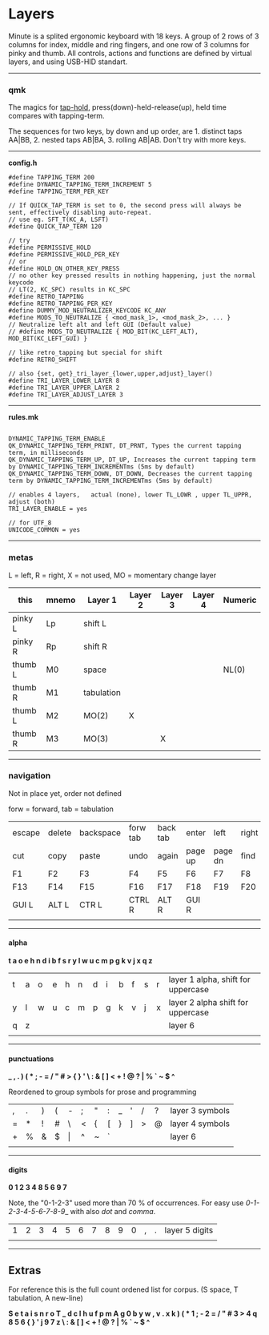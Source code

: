 # Layers #

Minute is a splited ergonomic keyboard with 18 keys.
A group of 2 rows of 3 columns for index, middle and ring fingers, and one row of 3 columns for pinky and thumb. 
All controls, actions and functions are defined by virtual layers, and using USB-HID standart. 

---
### qmk

The magics for [tap-hold](https://docs.qmk.fm/tap_hold), press(down)-held-release(up), held time compares with tapping-term.

 The sequences for two keys, by down and up order, are 1. distinct taps AA|BB, 2. nested taps AB|BA, 3. rolling AB|AB. Don't try with more keys.

---
**config.h**
```
#define TAPPING_TERM 200
#define DYNAMIC_TAPPING_TERM_INCREMENT 5
#define TAPPING_TERM_PER_KEY

// If QUICK_TAP_TERM is set to 0, the second press will always be sent, effectively disabling auto-repeat.
// use eg. SFT_T(KC_A, LSFT)
#define QUICK_TAP_TERM 120

// try
#define PERMISSIVE_HOLD
#define PERMISSIVE_HOLD_PER_KEY
// or 
#define HOLD_ON_OTHER_KEY_PRESS
// no other key pressed results in nothing happening, just the normal keycode
// LT(2, KC_SPC) results in KC_SPC
#define RETRO_TAPPING
#define RETRO_TAPPING_PER_KEY
#define DUMMY_MOD_NEUTRALIZER_KEYCODE KC_ANY
#define MODS_TO_NEUTRALIZE { <mod_mask_1>, <mod_mask_2>, ... }
// Neutralize left alt and left GUI (Default value)
// #define MODS_TO_NEUTRALIZE { MOD_BIT(KC_LEFT_ALT), MOD_BIT(KC_LEFT_GUI) }

// like retro_tapping but special for shift
#define RETRO_SHIFT

// also {set, get}_tri_layer_{lower,upper,adjust}_layer()
#define TRI_LAYER_LOWER_LAYER 8
#define TRI_LAYER_UPPER_LAYER 2
#define TRI_LAYER_ADJUST_LAYER 3

```
---
**rules.mk**

```

DYNAMIC_TAPPING_TERM_ENABLE
QK_DYNAMIC_TAPPING_TERM_PRINT, DT_PRNT, Types the current tapping term, in milliseconds
QK_DYNAMIC_TAPPING_TERM_UP, DT_UP, Increases the current tapping term by DYNAMIC_TAPPING_TERM_INCREMENTms (5ms by default)
QK_DYNAMIC_TAPPING_TERM_DOWN, DT_DOWN, Decreases the current tapping term by DYNAMIC_TAPPING_TERM_INCREMENTms (5ms by default)

// enables 4 layers,   actual (none), lower TL_LOWR , upper TL_UPPR, adjust (both)
TRI_LAYER_ENABLE = yes

// for UTF_8
UNICODE_COMMON = yes

```

---
### metas

L = left, R = right, X = not used, MO = momentary change layer

| this | mnemo | Layer 1 | Layer 2  | Layer 3 | Layer 4 | Numeric |
| --- | --- | --- | --- | --- | --- | -- |
| pinky L | Lp | shift L |  |  |  |  |
| pinky R | Rp | shift R |  |  |  |  |
| thumb L | M0 | space  |  |  |  | NL(0) |
| thumb R | M1 | tabulation |  |  |  | | 
| thumb L | M2 | MO(2) |  X |  |  | |
| thumb R | M3 | MO(3) |  | X |  | |

---
### navigation

Not in place yet, order not defined

forw = forward, tab = tabulation 

|  |  |  |  |  |  |  |  |  |  |  |  |  |
| ---  | ---  | --- | ---  | ---  | ---  | ---  | ---  | --- | --- | ---  | --- | --- |
| escape | delete | backspace | forw tab | back tab | enter |  left | right | up | down | home  | end  |  | 
| cut | copy | paste | undo | again | page up | page dn | find | replace | insert | save | load | quit |
| F1 | F2 | F3 | F4 | F5 | F6 | F7 | F8 | F9 | F10 | F11 | F12 |  |
| F13 | F14 | F15 | F16 | F17 | F18 | F19 | F20 | F21 | F22 | F23 | F24 |  |
| GUI L | ALT L | CTR L | CTRL R | ALT R | GUI R |  |  |  |  |  |  |  |
|  |  |  |  |  |  |  |  |  |  |  |  |  |

---
#### alpha

**t a o e h n d i b f s r y l w u c m p g k v j x q z**

|  |  |  |  |  |  |  |  |  |  |  |  |  |
| ---  | ---  | ---  | --- | ---  | ---  | ---  | ---  | ---  | ---  | ---  | ---  | -- |
| t | a | o | e | h | n | d | i | b | f | s | r | layer 1 alpha, shift for uppercase |
| y | l | w | u | c | m | p | g | k | v | j | x | layer 2 alpha shift for uppercase |
| q | z | | | | | | | | | | | layer 6 |
|  |  |  |  |  |  |  |  |  |  |  |  | |

---
#### punctuations

**_ , . ) ( * ; - = / " # > { } ' \ : & [ ] < + ! @ ? | % ` ~ $ ^**

Reordened to group symbols for prose and programming 

 |  |  |  |  |  |  |  |  |  |  |  |  |  | 
 | --- | --- | --- | --- | --- | --- | --- | --- | --- | --- | --- | --- | --- | 
 | , | . | ) | ( | - | ; | " | : | _ | ' | / | ? | layer 3 symbols |
 |=  | * | ! | # | \ | < | { | \[ | } | \] | > | @ | layer 4 symbols | 
 | + | % | & | $ | \| | ^ | ~ | ` | | | |  | layer 6 |
 |  |  |  |  |  |  |  |  |  |  |  |  |  | 

---
#### digits

**0 1 2 3 4 8 5 6 9 7**

Note, the "0-1-2-3" used more than 70 % of occurrences. For easy use _0-1-2-3-4-5-6-7-8-9__ with also _dot_ and _comma_.

 |  |  |  |  |  |  |  |  |  |  |  |  |  | 
 | --- | --- | --- | --- | --- | --- | --- | --- | --- | --- | --- | --- | --- | 
 | 1 | 2 | 3 | 4 | 5 | 6 | 7 | 8 | 9 | 0 | , | . | layer 5 digits | 
 |  |  |  |  |  |  |  |  |  |  |  |  |  | 

--- 
## Extras

For reference this is the full count ordened list for corpus. (S space, T tabulation, A new-line)

**S e t a i s n r o T _ d c l h u f p m A g 0 b y w , v . x k ) ( * 1 ; - 2 = / " # 3 > 4 q 8 5 6 { } ' j 9 7 z \ : & [ ] < + ! @ ? | % ` ~ $ ^**
